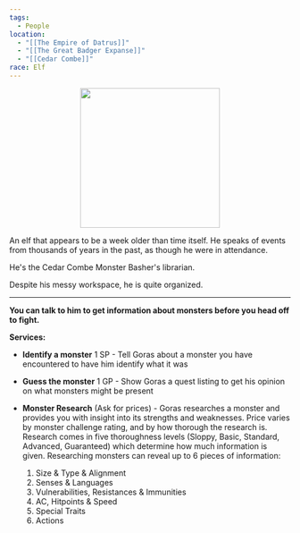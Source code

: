 ```yaml
---
tags:
  - People
location:
  - "[[The Empire of Datrus]]"
  - "[[The Great Badger Expanse]]"
  - "[[Cedar Combe]]"
race: Elf
---
```

<p style="text-align:center;"><img src="https://foundry-vtt-kb.s3.us-east-2.amazonaws.com/Images/Tokens/NPCs/Gor.png" width="250" height="250"></p>

An elf that appears to be a week older than time itself. He speaks of events from thousands of years in the past, as though he were in attendance.

He's the Cedar Combe Monster Basher's librarian.

Despite his messy workspace, he is quite organized.

---

**You can talk to him to get information about monsters before you head off to fight.**

**Services:**

- **Identify a monster** 1 SP - Tell Goras about a monster you have encountered to have him identify what it was
- **Guess the monster** 1 GP - Show Goras a quest listing to get his opinion on what monsters might be present
- **Monster Research** (Ask for prices) - Goras researches a monster and provides you with insight into its strengths and weaknesses. Price varies by monster challenge rating, and by how thorough the research is. Research comes in five thoroughness levels (Sloppy, Basic, Standard, Advanced, Guaranteed) which determine how much information is given. Researching monsters can reveal up to 6 pieces of information:
    
    1. Size & Type & Alignment
    2. Senses & Languages
    3. Vulnerabilities, Resistances & Immunities
    4. AC, Hitpoints & Speed
    5. Special Traits
    6. Actions